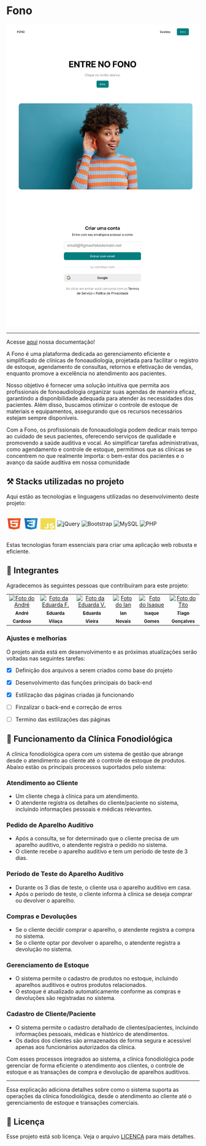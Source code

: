 # Fono



<img src="./docs/img/project-image.jpg" alt="Imagem">
<img src="./docs/img/google-img.jpg" width="650px" alt="Imagem">

---
Acesse [aqui](docs/README.MD) nossa documentação!

A Fono é uma plataforma dedicada ao gerenciamento eficiente e simplificado de clínicas de fonoaudiologia, projetada para facilitar o registro de estoque, agendamento de consultas, retornos e efetivação de vendas, enquanto promove a excelência no atendimento aos pacientes.

Nosso objetivo é fornecer uma solução intuitiva que permita aos profissionais de fonoaudiologia organizar suas agendas de maneira eficaz, garantindo a disponibilidade adequada para atender às necessidades dos pacientes. Além disso, buscamos otimizar o controle de estoque de materiais e equipamentos, assegurando que os recursos necessários estejam sempre disponíveis.

Com a Fono, os profissionais de fonoaudiologia podem dedicar mais tempo ao cuidado de seus pacientes, oferecendo serviços de qualidade e promovendo a saúde auditiva e vocal. Ao simplificar tarefas administrativas, como agendamento e controle de estoque, permitimos que as clínicas se concentrem no que realmente importa: o bem-estar dos pacientes e o avanço da saúde auditiva em nossa comunidade



## ⚒️ Stacks utilizadas no projeto

Aqui estão as tecnologias e linguagens utilizadas no desenvolvimento deste projeto:

<div style="display: inline_block"><br>
<img align="center" alt="HTML5" height="30" width="40" src="https://raw.githubusercontent.com/devicons/devicon/master/icons/html5/html5-original.svg">
  <img align="center" alt="CSS3" height="30" width="40" src="https://raw.githubusercontent.com/devicons/devicon/master/icons/css3/css3-original.svg">
  <img align="center" alt="JavaScript" height="30" width="40" src="https://raw.githubusercontent.com/devicons/devicon/master/icons/javascript/javascript-plain.svg">
  <img align="center" alt="jQuery" height="30" width="40" src="https://icongr.am/devicon/jquery-plain-wordmark.svg?size=128&color=e6e6e6">
  <img align="center" alt="Bootstrap" height="30" width="40" src="https://icongr.am/devicon/bootstrap-plain-wordmark.svg?size=138&color=6842ae">
  <img align="center" alt="MySQL" height="30" width="40" src="https://icongr.am/devicon/mysql-original-wordmark.svg?size=138&color=ffffff">
  <img align="center" alt="PHP" height="30" width="40" src="https://icongr.am/devicon/php-original.svg?size=138&color=ffffff">
</div><br>

Estas tecnologias foram essenciais para criar uma aplicação web robusta e eficiente.

## 🤝 Integrantes

Agradecemos às seguintes pessoas que contribuíram para este projeto:

<table>
  <tr>
    <td align="center">
      <a href="#" title="defina o titulo do link">
        <img src="https://avatars3.githubusercontent.com/u/31936044" width="100px;" alt="Foto do André"/><br>
        <sub>
          <b>André Cardoso</b>
        </sub>
      </a>
    </td>
    <td align="center">
      <a href="#" title="defina o titulo do link">
        <img src="https://avatars.githubusercontent.com/u/165795825?v=4" width="100px;" alt="Foto da Eduarda F."/><br>
        <sub>
          <b>Eduarda Vilaça</b>
        </sub>
      </a>
    </td>
    <td align="center">
      <a href="#" title="defina o titulo do link">
        <img src="https://avatars.githubusercontent.com/u/159597766?v=4" width="100px;" alt="Foto da Eduarda V."/><br>
        <sub>
          <b>Eduarda Vieira</b>
        </sub>
      </a>
    </td>
    <td align="center">
      <a href="#" title="defina o titulo do link">
        <img src="https://avatars.githubusercontent.com/u/136115980?v=4" width="100px;" alt="Foto do Ian"/><br>
        <sub>
          <b>Ian Novais</b>
        </sub>
      </a>
    </td>
    <td align="center">
      <a href="#" title="defina o titulo do link">
        <img src="https://avatars.githubusercontent.com/u/122700689?v=4" width="100px;" alt="Foto do Isaque"/><br>
        <sub>
          <b>Isaque Gomes</b>
        </sub>
      </a>
    </td>
    <td align="center">
      <a href="#" title="defina o titulo do link">
        <img src="https://avatars3.githubusercontent.com/u/31936044" width="100px;" alt="Foto do Tito"/><br>
        <sub>
          <b>Tiago Gonçalves</b>
        </sub>
      </a>
    </td>
  </tr>
</table>



### Ajustes e melhorias

O projeto ainda está em desenvolvimento e as próximas atualizações serão voltadas nas seguintes tarefas:

- [x] Definição dos arquivos a serem criados como base do projeto
- [x] Desenvolvimento das funções principais do back-end
- [x] Estilização das páginas criadas já funcionando
- [ ] Finzalizar o back-end e correção de erros
- [ ] Termino das estilizações das páginas


## 🔄 Funcionamento da Clínica Fonodiológica

A clínica fonodiológica opera com um sistema de gestão que abrange desde o atendimento ao cliente até o controle de estoque de produtos. Abaixo estão os principais processos suportados pelo sistema:

### Atendimento ao Cliente

* Um cliente chega à clínica para um atendimento.
* O atendente registra os detalhes do cliente/paciente no sistema, incluindo informações pessoais e médicas relevantes.

### Pedido de Aparelho Auditivo

* Após a consulta, se for determinado que o cliente precisa de um aparelho auditivo, o atendente registra o pedido no sistema.
* O cliente recebe o aparelho auditivo e tem um período de teste de 3 dias.

### Período de Teste do Aparelho Auditivo

* Durante os 3 dias de teste, o cliente usa o aparelho auditivo em casa.
* Após o período de teste, o cliente informa à clínica se deseja comprar ou devolver o aparelho.

### Compras e Devoluções

* Se o cliente decidir comprar o aparelho, o atendente registra a compra no sistema.
* Se o cliente optar por devolver o aparelho, o atendente registra a devolução no
sistema.

### Gerenciamento de Estoque

* O sistema permite o cadastro de produtos no estoque, incluindo aparelhos auditivos e outros produtos relacionados.
* O estoque é atualizado automaticamente conforme as compras e devoluções são registradas no sistema.

### Cadastro de Cliente/Paciente

* O sistema permite o cadastro detalhado de clientes/pacientes, incluindo informações pessoais, médicas e histórico de atendimentos.
* Os dados dos clientes são armazenados de forma segura e acessível apenas aos funcionários autorizados da clínica.

Com esses processos integrados ao sistema, a clínica fonodiológica pode gerenciar de forma eficiente o atendimento aos clientes, o controle de estoque e as transações de compra e devolução de aparelhos auditivos.

---

Essa explicação adiciona detalhes sobre como o sistema suporta as operações da clínica fonodiológica, desde o atendimento ao cliente até o gerenciamento de estoque e transações comerciais.


## 📝 Licença

Esse projeto está sob licença. Veja o arquivo [LICENÇA](LICENSE.md) para mais detalhes.


